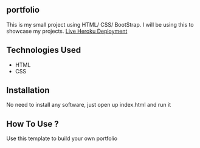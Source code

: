 ## portfolio
This is my small project using HTML/ CSS/ BootStrap. I will be using this to showcase my projects. 
[Live Heroku Deployment]()

## Technologies Used 
* HTML
* CSS
## Installation
No need to install any software, just open up index.html and run it
## How To Use ?
Use this template to build your own portfolio

